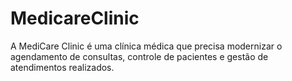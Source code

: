 # MedicareClinic
A MediCare Clinic é uma clínica médica que precisa modernizar o agendamento de consultas, controle de pacientes e gestão de atendimentos realizados.

